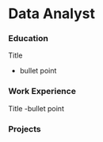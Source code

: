# Data Analyst

### Education
Title
- bullet point

### Work Experience
Title
-bullet point

### Projects
